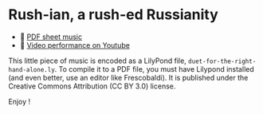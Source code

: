 # Rush-ian, a rush-ed Russianity

- :musical_note: [PDF sheet music](https://github.com/Zulko/sheet-music--duet-for-the-right-hand/raw/master/duet-for-the-right-hand-alone.pdf)
- :movie_camera: [Video performance on Youtube](https://www.youtube.com/shorts/WJyJNLNll5U)

This little piece of music is encoded as a LilyPond file, ``duet-for-the-right-hand-alone.ly``. To compile it to a PDF file, you must have Lilypond installed (and even better, use an editor like Frescobaldi). It is published under the Creative Commons Attribution (CC BY 3.0) license.

Enjoy !
